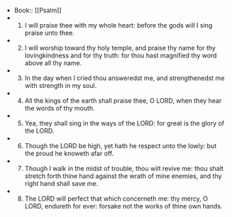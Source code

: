 - Book:: [[Psalm]]
- 1. I will praise thee with my whole heart: before the gods will I sing praise unto thee.
- 2. I will worship toward thy holy temple, and praise thy name for thy lovingkindness and for thy truth: for thou hast magnified thy word above all thy name.
- 3. In the day when I cried thou answeredst me, and strengthenedst me with strength in my soul.
- 4. All the kings of the earth shall praise thee, O LORD, when they hear the words of thy mouth.
- 5. Yea, they shall sing in the ways of the LORD: for great is the glory of the LORD.
- 6. Though the LORD be high, yet hath he respect unto the lowly: but the proud he knoweth afar off.
- 7. Though I walk in the midst of trouble, thou wilt revive me: thou shalt stretch forth thine hand against the wrath of mine enemies, and thy right hand shall save me.
- 8. The LORD will perfect that which concerneth me: thy mercy, O LORD, endureth for ever: forsake not the works of thine own hands.
